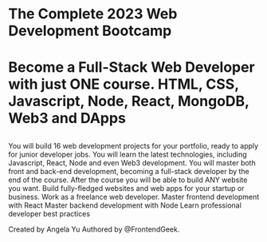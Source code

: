 # The Complete 2023 Web Development Bootcamp
# Become a Full-Stack Web Developer with just ONE course. HTML, CSS, Javascript, Node, React, MongoDB, Web3 and DApps
##
You will build 16 web development projects for your portfolio, ready to apply for junior developer jobs.
You will learn the latest technologies, including Javascript, React, Node and even Web3 development.
You will master both front and back-end development, becoming a full-stack developer by the end of the course.
After the course you will be able to build ANY website you want.
Build fully-fledged websites and web apps for your startup or business.
Work as a freelance web developer.
Master frontend development with React
Master backend development with Node
Learn professional developer best practices

Created by Angela Yu
Authored by @FrontendGeek.
